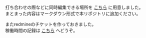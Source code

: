打ち合わせの際などに同時編集できる場所を [こちら](https://docs.google.com/document/d/1ESkm9cp58bJWg98ahaZsgn6TyMjkKF1YJCnSFtcWYHI/edit) に用意しました。  
まとまった内容はマークダウン形式で本リポジトリに追加ください。  

またredmineのチケットを作っておきました。  
稼働時間の記録は [こちら](https://redmine.almex-contents.jp/issues/43591) へどうぞ。  
